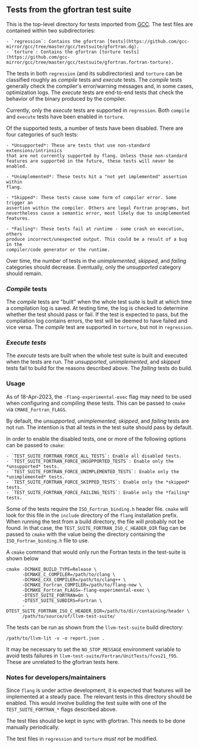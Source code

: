 ## Tests from the gfortran test suite ##

This is the top-level directory for tests imported from
[GCC](https://github.com/gcc-mirror/gcc). The test files are contained within
two subdirectories:

    - `regression`: Contains the gfortran [tests](https://github.com/gcc-mirror/gcc/tree/master/gcc/testsuite/gfortran.dg).
    - `torture`: Contains the gfortran [torture tests](https://github.com/gcc-mirror/gcc/tree/master/gcc/testsuite/gfortran.fortran-torture).

The tests in both `regression` (and its subdirectories) and `torture` can be
classified roughly as _compile_ tests and _execute_ tests. The _compile_ tests
generally check the compiler's error/warning messages and, in some cases,
optimization logs. The _execute_ tests are end-to-end tests that check the
behavior of the binary produced by the compiler.

Currently, only the _execute_ tests are supported in `regression`. Both 
`compile` and `execute` tests have been enabled in `torture`.

Of the supported tests, a number of tests have been disabled. There are four
categories of such tests:

    - *Unsupported*: These are tests that use non-standard extensions/intrinsics
    that are not currently supported by flang. Unless those non-standard
    features are supported in the future, these tests will never be enabled.

    - *Unimplemented*: These tests hit a "not yet implemented" assertion within
    flang.

    - *Skipped*: These tests cause some form of compiler error. Some trigger an
    assertion within the compiler. Others are legal Fortran programs, but
    nevertheless cause a semantic error, most likely due to unimplemented
    features.

    - *Failing*: These tests fail at runtime - some crash on execution, others
    produce incorrect/unexpected output. This could be a result of a bug in the
    compiler/code generator or the runtime.

Over time, the number of tests in the *unimplemented*, *skipped*, and *failing*
categories should decrease. Eventually, only the *unsupported* category should
remain.


### _Compile_ tests ###

The _compile_ tests are "built" when the whole test suite is built at which 
time a compilation log is saved. At testing time, the log is checked to 
determine whether the test should pass or fail. If the test is expected to pass,
but the compilation log contains errors, the test will be deemed to have failed
and vice versa. The _compile_ test are supported in `torture`, but not in
`regression`.


### _Execute tests_ ###

The _execute_ tests are built when the whole test suite is built and executed
when the tests are run. The *unsupported*, *unimplemented*, and *skipped* tests
fail to build for the reasons described above. The *failing* tests do build.


### Usage ###

As of 18-Apr-2023, the `-flang-experimental-exec` flag may need to be used when
configuring and compiling these tests. This can be passed to `cmake` via
`CMAKE_Fortran_FLAGS`.

By default, the *unsupported*, *unimplemented*, *skipped*, and *failing* tests
are not run. The intention is that all tests in the test suite should pass by
default.

In order to enable the disabled tests, one or more of the following options can
be passed to `cmake`:

    - `TEST_SUITE_FORTRAN_FORCE_ALL_TESTS`: Enable all disabled tests.
    - `TEST_SUITE_FORTRAN_FORCE_UNSUPPORTED_TESTS`: Enable only the *unsupported* tests.
    - `TEST_SUITE_FORTRAN_FORCE_UNIMPLEMENTED_TESTS`: Enable only the *unimplemented* tests.
    - `TEST_SUITE_FORTRAN_FORCE_SKIPPED_TESTS`: Enable only the *skipped* tests.
    - `TEST_SUITE_FORTRAN_FORCE_FAILING_TESTS`: Enable only the *failing* tests.

Some of the tests require the `ISO_Fortran_binding.h` header file. `cmake` will
look for this file in the `include` directory of the `flang` installation
prefix. When running the test from a build directory, the file will probably
not be found. In that case, the `TEST_SUITE_FORTRAN_ISO_C_HEADER_DIR` flag
can be passed to `cmake` with the value being the directory containing the
`ISO_Fortran_binding.h` file to use.

A `cmake` command that would only run the Fortran tests in the test-suite is
shown below

```
cmake -DCMAKE_BUILD_TYPE=Release \
      -DCMAKE_C_COMPILER=/path/to/clang \
      -DCMAKE_CXX_COMPILER=/path/to/clang++ \
      -DCMAKE_Fortran_COMPILER=/path/to/flang-new \
      -DCMAKE_Fortran_FLAGS=-flang-experimental-exec \
      -DTEST_SUITE_FORTRAN=On \
      -DTEST_SUITE_SUBDIRS=Fortran \
      -DTEST_SUITE_FORTRAN_ISO_C_HEADER_DIR=/path/to/dir/containing/header \
      /path/to/source/of/llvm-test-suite/
```

The tests can be run as shown from the `llvm-test-suite` build directory:

```
/path/to/llvm-lit -v -o report.json .
```

It may be necessary to set the `NO_STOP_MESSAGE` environment variable to
avoid tests failures in `llvm-test-suite/Fortran/UnitTests/fcvs21_f95`. These
are unrelated to the gfortran tests here.


### Notes for developers/maintainers ###

Since `flang` is under active development, it is expected that features will be
implemented at a steady pace. The relevant tests in this directory should be
enabled. This would involve building the test suite with one of the
`TEST_SUITE_FORTRAN_*` flags described above.

The test files should be kept in sync with gfortran. This needs to be done
manually periodically.

The test files in `regression` and `torture` *must not* be modified.


